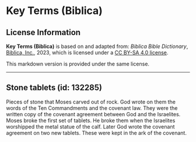 # Key Terms (Biblica)

## License Information

**Key Terms (Biblica)** is based on and adapted from: _Biblica Bible Dictionary_, [Biblica, Inc.](https://www.biblica.com/), 2023, which is licensed under a [CC BY-SA 4.0 license](https://creativecommons.org/licenses/by-sa/4.0/legalcode.en).

This markdown version is provided under the same license.



--------------------------------

## Stone tablets (id: 132285)

Pieces of stone that Moses carved out of rock. God wrote on them the words of the Ten Commandments and the covenant law. They were the written copy of the covenant agreement between God and the Israelites. Moses broke the first set of tablets. He broke them when the Israelites worshipped the metal statue of the calf. Later God wrote the covenant agreement on two new tablets. These were kept in the ark of the covenant.


